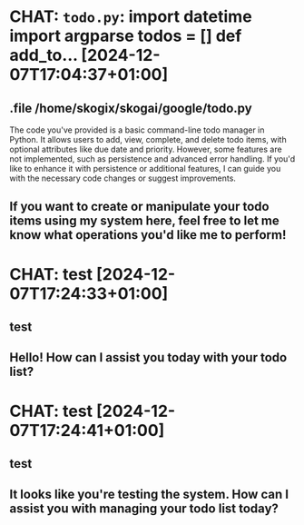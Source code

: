 # CHAT: `todo.py`:  import datetime import argparse  todos = []  def add_to... [2024-12-07T17:04:37+01:00]
.file /home/skogix/skogai/google/todo.py
--------
The code you've provided is a basic command-line todo manager in Python. It allows users to add, view, complete, and delete todo items, with optional attributes like due date and priority. However, some features are not implemented, such as persistence and advanced error handling. If you'd like to enhance it with persistence or additional features, I can guide you with the necessary code changes or suggest improvements.

If you want to create or manipulate your todo items using my system here, feel free to let me know what operations you'd like me to perform!
--------

# CHAT: test [2024-12-07T17:24:33+01:00]
test
--------
Hello! How can I assist you today with your todo list?
--------

# CHAT: test [2024-12-07T17:24:41+01:00]
test
--------
It looks like you're testing the system. How can I assist you with managing your todo list today?
--------

